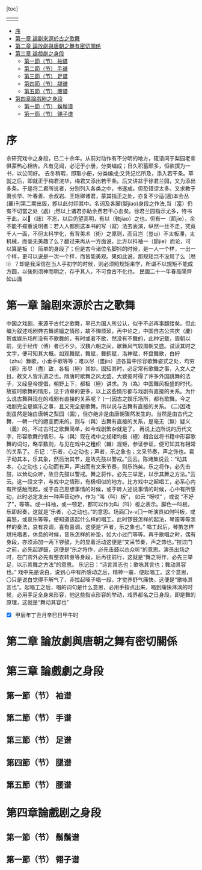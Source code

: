 [toc]

|  |  |
| - | - |
|  |  |

- [序](#序)
- [第一章 論剧來源於古之歌舞](#第一章-論剧來源於古之歌舞)
- [第二章 論放劇與唐朝之舞有密切關係](#第二章-論放劇與唐朝之舞有密切關係)
- [第三章 論戲劇之身段](#第三章-論戲劇之身段)
  - [第一節（节）  袖谱](#第一節节--袖谱)
  - [第二節（节）  手谱](#第二節节--手谱)
  - [第三節（节）  足谱](#第三節节--足谱)
  - [第四節（节）  腿谱](#第四節节--腿谱)
  - [第五節（节）  腰谱](#第五節节--腰谱)
- [第四章論戲剧之身段](#第四章論戲剧之身段)
  - [第一節（节）  鬍鬚谱](#第一節节--鬍鬚谱)
  - [第一節（节）  翎子谱](#第一節节--翎子谱)

# 序

佘研究戏中之身段，已二十佘年。从前对动作有不分明的地方，辄请问于梨园老辈俱蒙热心相告。凡有见闻，必记于小册，分类编成；日久积蓄颇多，恒欲撰为一书，以公同好。
去冬稍暇，即取小册，分类编成;又凭记忆所及，添入若干条。草就之后，即就正于梅君浣华，梅君又添出若干条。后又讲盆于徐君兰园，又为添出多条。于是将二君所说者，分别列入各类之中，书遂成。但恐错谬太多。又求教于萧长华、叶春善、余叔岩、王瑶卿诸君，蒙其指正之处，亦复不少适(適)本会丛(叢)刊第二期出版，卽以此付印其中。名词及各脚(腳jiao)身段之作法,当（當）仍有不切當之处（處）;然以上诸君亦助余费若干心血矣。徐君兰园指示尤多，特书于此，以𰵧（誌）不忘，以后仍望高明，有以（敎jiao）之也。但有一（節jie），余不能不郑重说明者：若人人都照这本书的写（寫）法去表演，纵然一丝不走，究竟千人一面，不但太科学化，有背美术（術）之原则，而且岂（豈qi）不太板滞，太机械，而毫无美趣了么？翻过来再从一方面说，比方以抖袖一（節jie）而论，可以算是板（）简单的身段了；但是古今诸位名脚抖的时候，是一人一个样，一出一个样，更可以说是一次一个样，而皆能美观。果如此说，那规矩岂不没用了么（厯li）？却是我深信在当人手初学的时候，则必须照规矩来学，所谓不以規矩不能成方圆，以後則须神而明之，存乎其人，不可食古不化也。
        民國二十一年春高陽齊如山識

# 第一章 論剧來源於古之歌舞

中国之戏剧，来源于古代之歌舞，早已为国人所公认，似乎不必再事翻缕矣。但此编为叙述戏剧典古舞递嬗之情形，故不惮烦琐，再中论之，中国自古公共庆（慶）贺或娱乐场所没有不歌舞的，有时或者不歌，然没有不舞的，此种记载，周朝以前，见于经传（傅）者已不少。汉魏六朝之间，歌舞风气较周朝又盛。试读其时之文字，便可知其大概。如观舞赋，舞赋，舞鹤赋，洛神赋，杯盘舞歌，白紵（zhu）舞歌，小垂手歌等等；难以尽（盡jin）述各篇中形容歌舞姿式之处，均穷（窮）形尽（盡）致，各极（極）其妙。固知其时，必定常有歌舞之事，入文人之目。故文人皆乐道之也。隋唐时歌舞之风尤盛，大致彼时得了许多外国跳舞的法子，又经皇帝提倡，朝野上下，都极（極）讲求。为（為）中国舞风极盛的时代。故彼时歌舞的情形，见于诗章的更多，以上这些情形都与戏剧有直接的关系。为什么说古舞與现在的戏剧有直接的关系呢？
(一)因古之娱乐场所，都有歌舞。今之戏剧完全是娱乐之事，且又完全是歌舞。所以说与古舞有直接的关系。
(二)因戏剧虽然是始白唐朝之梨园（園），但亦绝非是由唐朝骤然发生的。当然是由古代之舞，一朝一代的嬗变而来的。则与（與）古舞有直接的关系，是毫无（無）疑义（義）的。不过古时之歌舞简单，如今戏剧繁杂就是了。
再说上边所说的历代文字，形容歌舞的情形，与（與）现在戏中之规矩均极（極）相合兹将书籍中形容歌舞的词句，略举数则，与见在戏中之粗织（織）规矩，参证参证，便可知其有相常的关系了。
乐记：“乐者，心之动也；声者，乐之象也；文采节奏，声之饰也。君子动其本，乐其象，然后治其节，是故先鼓以警戒。”云云。陈澔集说云：“动其本，心之动也；心动而有声，声出而有文釆节奏，则乐饰矣。乐之将作，必先击鼓，以耸动众听，故日先鼓以警戒。舞之将作，必先三举足，以示其舞之方法。”云云。这一段文字，与戏中之情形，有极相似的地方。比方戏中之起唱工，必系心内有所感触而起，或于自己思想事情的时候，或于听人述说事情的时候，心中有所感动，此时必定发出一种声音动作，作为 “叫（呌）板”， 如云 “呀哎” ，或说 “不好了”，等等。或一抖袖，或一顿足，都可以作为叫（呌）板之表示。脚色一呌板，乐即起奏，这就是“乐者，心之动也。”的意思。场面囗v-v囗一听演员如何呌板，或喜怒，或哀乐等等，便知道该起什么样的唱工。此时锣鼓怎样的起法，琴笛等等怎样的奏法，哀有哀调，喜有喜调，这便是“声者，乐之象也。” 唱工起后，琴笛怎样烘托唱者，休息的时候，音乐怎样的补垫，如大小过门等等。再于歌唱之时，偶有身段，亦须添加一两下锣鼓，为的显着活动这便是“文采节奏，声之饰也。”拉过门之前，必先起锣鼓，这便是“乐之将作，必先击鼓以怂众听”的意思。演员出场之时，在门帘外必先有整衣转身等身段，后再往前行，这就是“舞之将作，必先三举足，以示其舞之方法”的意思。
乐记日：“诗言其志也；歌咏其言也；舞动其容也。”
戏中先是说白，说到心中有所感动之后，精神一震，便起唱工。这个意思，〇只是说白觉得不解气了，非拉起嗓子唱一段，才觉养舒气痛快，这便是“歌咏其言也”。起唱工之后，唱的词句是什么意思，必用手指点出来，唱到痛快淋漓的时候，必用手足全身来形容，他这些指点形容的举动，戏界都名之日身段，即是舞的原理，这就是“舞动其容也”

* [X] 
  甲辰年丁丑月辛巳日甲午时

# 第二章 論放劇與唐朝之舞有密切關係

# 第三章 論戲劇之身段

## 第一節（节）  袖谱

## 第二節（节）  手谱

## 第三節（节）  足谱

## 第四節（节）  腿谱

## 第五節（节）  腰谱

# 第四章論戲剧之身段

## 第一節（节）  鬍鬚谱

## 第一節（节）  翎子谱
